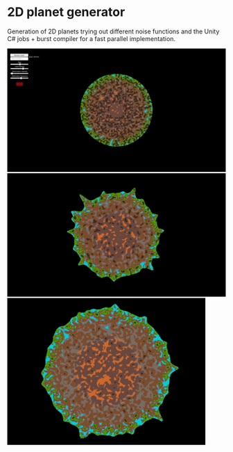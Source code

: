 # 2D planet generator

Generation of 2D planets trying out different noise functions and the Unity C# jobs + burst compiler for a fast parallel implementation. 


![](./images/demo.gif)
![](./images/surface.gif)
![](./images/caves.gif)





